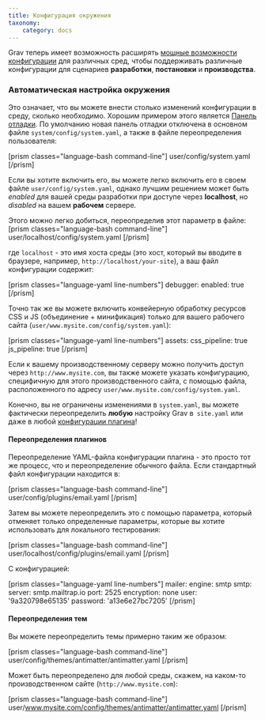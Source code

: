 ```yaml
---
title: Конфигурация окружения
taxonomy:
    category: docs
---
```


Grav теперь имеет возможность расширять [мощные возможности конфигурации](../../basics/grav-configuration) для различных сред, чтобы поддерживать различные конфигурации для сценариев **разработки**, **постановки** и **производства**.

### Автоматическая настройка окружения

Это означает, что вы можете внести столько изменений конфигурации в среду, сколько необходимо. Хорошим примером этого является [Панель отладки](../debugging). По умолчанию новая панель отладки отключена в основном файле `system/config/system.yaml`, а также в файле переопределения пользователя:

[prism classes="language-bash command-line"]
user/config/system.yaml
[/prism]

Если вы хотите включить его, вы можете легко включить его в своем файле `user/config/system.yaml`, однако лучшим решением может быть _enabled_ для вашей среды разработки при доступе через **localhost**, но _disabled_ на вашем **рабочем** сервере.

Этого можно легко добиться, переопределив этот параметр в файле:
[prism classes="language-bash command-line"]
user/localhost/config/system.yaml
[/prism]

где `localhost` - это имя хоста среды (это хост, который вы вводите в браузере, например, `http://localhost/your-site`), а ваш файл конфигурации содержит:

[prism classes="language-yaml line-numbers"]
debugger:
  enabled: true
[/prism]

Точно так же вы можете включить конвейерную обработку ресурсов CSS и JS (объединение + минификация) только для вашего рабочего сайта (`user/www.mysite.com/config/system.yaml`):

[prism classes="language-yaml line-numbers"]
assets:
  css_pipeline: true
  js_pipeline: true
[/prism]

Если к вашему производственному серверу можно получить доступ через `http://www.mysite.com`, вы также можете указать конфигурацию, специфичную для этого производственного сайта, с помощью файла, расположенного по адресу `user/www.mysite.com/config/system.yaml`.

Конечно, вы не ограничены изменениями в `system.yaml`, вы можете фактически переопределить **любую** настройку Grav в` site.yaml` или даже в любой [конфигурации плагина](../../plugins/plugin-basics)!

#### Переопределения плагинов

Переопределение YAML-файла конфигурации плагина - это просто тот же процесс, что и переопределение обычного файла. Если стандартный файл конфигурации находится в:

[prism classes="language-bash command-line"]
user/config/plugins/email.yaml
[/prism]

Затем вы можете переопределить это с помощью параметра, который отменяет только определенные параметры, которые вы хотите использовать для локального тестирования:

[prism classes="language-bash command-line"]
user/localhost/config/plugins/email.yaml
[/prism]

С конфигурацией:

[prism classes="language-yaml line-numbers"]
mailer:
  engine: smtp
  smtp:
    server: smtp.mailtrap.io
    port: 2525
    encryption: none
    user: '9a320798e65135'
    password: 'a13e6e27bc7205'
[/prism]

#### Переопределения тем

Вы можете переопределить темы примерно таким же образом:

[prism classes="language-bash command-line"]
user/config/themes/antimatter/antimatter.yaml
[/prism]

Может быть переопределено для любой среды, скажем, на каком-то производственном сайте (`http://www.mysite.com`):

[prism classes="language-bash command-line"]
user/www.mysite.com/config/themes/antimatter/antimatter.yaml
[/prism]

